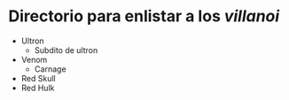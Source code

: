 # Directorio para enlistar a los _villanoi_

* Ultron
    * Subdito de ultron
* Venom
    * Carnage
* Red Skull
* Red Hulk